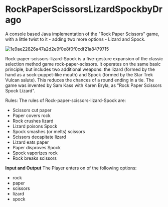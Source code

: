 # RockPaperScissorsLizardSpockbyDrago
A console based Java implementation of the "Rock Paper Scissors" game, with a little twist to it - adding two more options - Lizard and Spock.

![1e9ae22826a47a2d2e9f0e8f0f0cdf21a8479715](https://github.com/dragoangelov/RockPaperScissorsLizardSpockbyDrago/assets/134042497/afa6f06a-8ced-4fd8-9e71-fe9c2a42b809)

Rock-paper-scissors-lizard-Spock is a five-gesture expansion of the classic selection method game rock-paper-scissors. It operates on the same basic principle, but includes two additional weapons: the lizard (formed by the hand as a sock-puppet-like mouth) and Spock (formed by the Star Trek Vulcan salute). This reduces the chances of a round ending in a tie. The game was invented by Sam Kass with Karen Bryla, as "Rock Paper Scissors Spock Lizard".

Rules: The rules of Rock-paper-scissors-lizard-Spock are: 
- Scissors cut paper
- Paper covers rock 
- Rock crushes lizard
- Lizard poisons Spock
- Spock smashes (or melts) scissors
- Scissors decapitate lizard
- Lizard eats paper
- Paper disproves Spock
- Spock vaporizes rock
- Rock breaks scissors 


**Input and Output**
The Player enters on of the following options:
- rock
- paper
- scissors
- lizard
- spock
